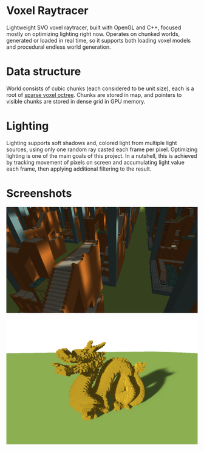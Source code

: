 # Voxel Raytracer

Lightweight SVO voxel raytracer, built with OpenGL and C++, focused mostly on optimizing lighting right now. 
Operates on chunked worlds, generated or loaded in real time, so it supports both loading voxel models and procedural endless world generation.

# Data structure

World consists of cubic chunks (each considered to be unit size), each is a root of [sparse voxel octree](https://en.wikipedia.org/wiki/Sparse_voxel_octree). 
Chunks are stored in map, and pointers to visible chunks are stored in dense grid in GPU memory.

# Lighting

Lighting supports soft shadows and, colored light from multiple light sources, using only one random ray casted each frame per pixel. 
Optimizing lighting is one of the main goals of this project. In a nutshell, this is achieved by tracking movement of pixels on screen and accumulating light value each frame, then
applying additional filtering to the result.

# Screenshots

![figure 1](https://github.com/zheka2304/raytracing-voxel-engine/blob/master/assets/screenshots/2.png?raw=true)

![figure 2](https://github.com/zheka2304/raytracing-voxel-engine/blob/master/assets/screenshots/3.png?raw=true)
